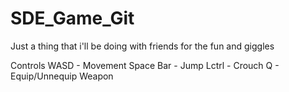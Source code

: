 # SDE_Game_Git

Just a thing that i'll be doing with friends for the fun and giggles

Controls
WASD - Movement
Space Bar - Jump
Lctrl - Crouch
Q - Equip/Unnequip Weapon

